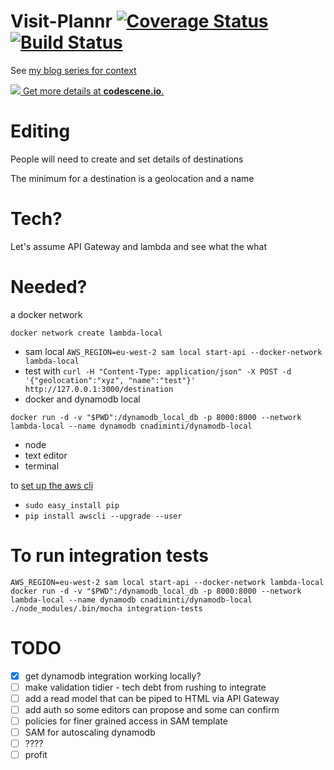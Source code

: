 # Visit-Plannr [![Coverage Status](https://coveralls.io/repos/github/pauldambra/visit-plannr/badge.svg?branch=master)](https://coveralls.io/github/pauldambra/visit-plannr?branch=master) [![Build Status](https://travis-ci.org/pauldambra/visit-plannr.svg?branch=master)](https://travis-ci.org/pauldambra/visit-plannr)

See [my blog series for context](https://pauldambra.github.io/2018/02/serverless-1.html)

[![](https://codescene.io/projects/2900/status.svg) Get more details at **codescene.io**.](https://codescene.io/projects/2900/jobs/latest-successful/results)

# Editing

People will need to create and set details of destinations

The minimum for a destination is a geolocation and a name

# Tech?

Let's assume API Gateway and lambda and see what the what

# Needed?

 a docker network

 `docker network create lambda-local`

 * sam local `AWS_REGION=eu-west-2 sam local start-api --docker-network lambda-local`
 * test with `curl -H "Content-Type: application/json" -X POST -d '{"geolocation":"xyz", "name":"test"}' http://127.0.0.1:3000/destination`
 * docker and dynamodb local

 `docker run -d -v "$PWD":/dynamodb_local_db -p 8000:8000 --network lambda-local --name dynamodb cnadiminti/dynamodb-local`
 * node
 * text editor
 * terminal

 to [set up the aws cli](https://docs.aws.amazon.com/cli/latest/userguide/cli-install-macos.html)

  * `sudo easy_install pip`
  * `pip install awscli --upgrade --user`

# To run integration tests

`AWS_REGION=eu-west-2 sam local start-api --docker-network lambda-local`
`docker run -d -v "$PWD":/dynamodb_local_db -p 8000:8000 --network lambda-local --name dynamodb cnadiminti/dynamodb-local`
`./node_modules/.bin/mocha integration-tests`


# TODO

 - [x] get dynamodb integration working locally?
 - [ ] make validation tidier - tech debt from rushing to integrate
 - [ ] add a read model that can be piped to HTML via API Gateway
 - [ ] add auth so some editors can propose and some can confirm
 - [ ] policies for finer grained access in SAM template
 - [ ] SAM for autoscaling dynamodb
 - [ ] ????
 - [ ] profit

